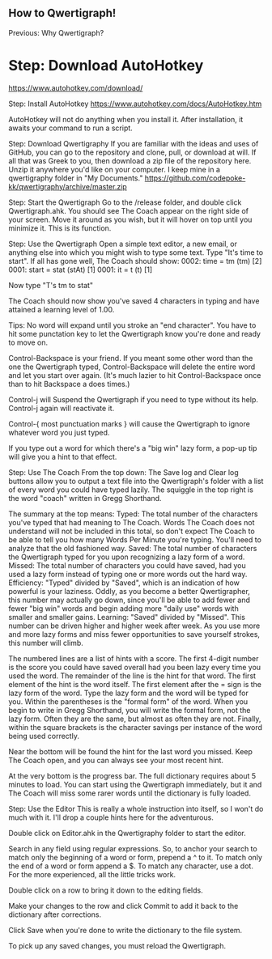 ## How to Qwertigraph!

Previous: Why Qwertigraph?

# Step: Download AutoHotkey 
https://www.autohotkey.com/download/

Step: Install AutoHotkey 
https://www.autohotkey.com/docs/AutoHotkey.htm

AutoHotkey will not do anything when you install it. After installation, it awaits your command to run a script. 

Step: Download Qwertigraphy
If you are familiar with the ideas and uses of GitHub, you can go to the repository and clone, pull, or download at will. If all that was Greek to you, then download a zip file of the repository here. Unzip it anywhere you'd like on your computer. I keep mine in a qwertigraphy folder in "My Documents."
https://github.com/codepoke-kk/qwertigraphy/archive/master.zip

Step: Start the Qwertigraph
Go to the /release folder, and double click Qwertigraph.ahk. You should see The Coach appear on the right side of your screen. Move it around as you wish, but it will hover on top until you minimize it. This is its function. 

Step: Use the Qwertigraph
Open a simple text editor, a new email, or anything else into which you might wish to type some text. Type "It's time to start". If all has gone well, The Coach should show:
0002: time = tm (tm) [2]
0001: start = stat (stAt) [1]
0001: it = t (t) [1]

Now type "T's tm to stat"

The Coach should now show you've saved 4 characters in typing and have attained a learning level of 1.00. 

Tips:
No word will expand until you stroke an "end character". You have to hit some punctation key to let the Qwertigraph know you're done and ready to move on. 

Control-Backspace is your friend. If you meant some other word than the one the Qwertigraph typed, Control-Backspace will delete the entire word and let you start over again. (It's much lazier to hit Control-Backspace once than to hit Backspace a does times.)

Control-j will Suspend the Qwertigraph if you need to type without its help. Control-j again will reactivate it. 

Control-{ most punctuation marks } will cause the Qwertigraph to ignore whatever word you just typed.

If you type out a word for which there's a "big win" lazy form, a pop-up tip will give you a hint to that effect.  

Step: Use The Coach
From the top down:
The Save log and Clear log buttons allow you to output a text file into the Qwertigraph's folder with a list of every word you could have typed lazily.
The squiggle in the top right is the word "coach" written in Gregg Shorthand.

The summary at the top means:
Typed: The total number of the characters you've typed that had meaning to The Coach. Words The Coach does not understand will not be included in this total, so don't expect The Coach to be able to tell you how many Words Per Minute you're typing. You'll need to analyze that the old fashioned way. 
Saved: The total number of characters the Qwertigraph typed for you upon recognizing a lazy form of a word.
Missed: The total number of characters you could have saved, had you used a lazy form instead of typing one or more words out the hard way. 
Efficiency: "Typed" divided by "Saved", which is an indication of how powerful is your laziness. Oddly, as you become a better Qwertigrapher, this number may actually go down, since you'll be able to add fewer and fewer "big win" words and begin adding more "daily use" words with smaller and smaller gains.
Learning: "Saved" divided by "Missed". This number can be driven higher and higher week after week. As you use more and more lazy forms and miss fewer opportunities to save yourself strokes, this number will climb.

The numbered lines are a list of hints with a score. The first 4-digit number is the score you could have saved overall had you been lazy every time you used the word. The remainder of the line is the hint for that word. The first element of the hint is the word itself. The first element after the = sign is the lazy form of the word. Type the lazy form and the word will be typed for you. Within the parentheses is the "formal form" of the word. When you begin to write in Gregg Shorthand, you will write the formal form, not the lazy form. Often they are the same, but almost as often they are not. Finally, within the square brackets is the character savings per instance of the word being used correctly.

Near the bottom will be found the hint for the last word you missed. Keep The Coach open, and you can always see your most recent hint. 

At the very bottom is the progress bar. The full dictionary requires about 5 minutes to load. You can start using the Qwertigraph immediately, but it and The Coach will miss some rarer words until the dictionary is fully loaded.

Step: Use the Editor
This is really a whole instruction into itself, so I won't do much with it. I'll drop a couple hints here for the adventurous. 

Double click on Editor.ahk in the Qwertigraphy folder to start the editor.

Search in any field using regular expressions. So, to anchor your search to match only the beginning of a word or form, prepend a ^ to it. To match only the end of a word or form append a $. To match any character, use a dot. For the more experienced, all the little tricks work. 

Double click on a row to bring it down to the editing fields. 

Make your changes to the row and click Commit to add it back to the dictionary after corrections. 

Click Save when you're done to write the dictionary to the file system. 

To pick up any saved changes, you must reload the Qwertigraph. 